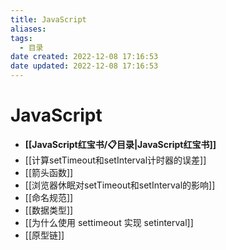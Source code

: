 ```yaml
---
title: JavaScript
aliases:
tags:
  - 目录
date created: 2022-12-08 17:16:53
date updated: 2022-12-08 17:16:53
---
```


# JavaScript

- **[[JavaScript红宝书/📋目录|JavaScript红宝书]]**
- [[计算setTimeout和setInterval计时器的误差]]
- [[箭头函数]]
- [[浏览器休眠对setTimeout和setInterval的影响]]
- [[命名规范]]
- [[数据类型]]
- [[为什么使用 settimeout 实现 setinterval]]
- [[原型链]]
